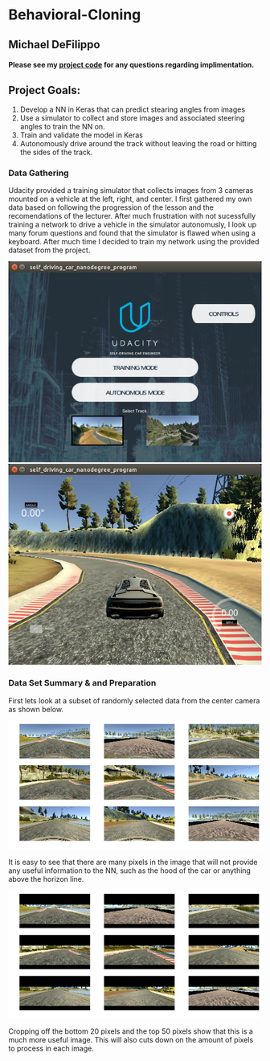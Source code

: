 # Behavioral-Cloning

## Michael DeFilippo

#### Please see my [project code](https://github.com/mikedef/Behavioral-Cloning/blob/master/behavioral-cloning-submission/model.py) for any questions regarding implimentation.

## Project Goals:
  1. Develop a NN in Keras that can predict stearing angles from images
  2. Use a simulator to collect and store images and associated steering angles to train the NN on.
  3. Train and validate the model in Keras
  4. Autonomously drive around the track without leaving the road or hitting the sides of the track.
  
### Data Gathering 
Udacity provided a training simulator that collects images from 3 cameras mounted on a vehicle at the left, right, and center. I first gathered my own data based on following the progression of the lesson and the recomendations of the lecturer. After much frustration with not sucessfully training a network to drive a vehicle in the simulator autonomusly, I look up many forum questions and found that the simulator is flawed when using a keyboard. After much time I decided to train my network using the provided dataset from the project.

![png](behavioral-cloning-submission/simulator_home.jpg)
![png](behavioral-cloning-submission/simulator_track1.jpg)
  
### Data Set Summary & and Preparation
First lets look at a subset of randomly selected data from the center camera as shown below.

![png](behavioral-cloning-submission/example_dataset.png)

It is easy to see that there are many pixels in the image that will not provide any useful information to the NN, such as the hood of the car or anything above the horizon line. 

![png](behavioral-cloning-submission/cropped_dataset.png)

Cropping off the bottom 20 pixels and the top 50 pixels show that this is a much more useful image. This will also cuts down on the amount of pixels to process in each image. 
